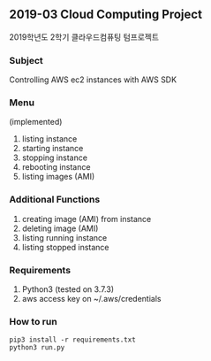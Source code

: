 ## 2019-03 Cloud Computing Project

2019학년도 2학기 클라우드컴퓨팅 텀프로젝트

### Subject

Controlling AWS ec2 instances with AWS SDK

### Menu

(implemented)

1. listing instance
2. starting instance
3. stopping instance
4. rebooting instance
5. listing images (AMI)

### Additional Functions

1. creating image (AMI) from instance
2. deleting image (AMI)
3. listing running instance
4. listing stopped instance

### Requirements

1. Python3 (tested on 3.7.3)
2. aws access key on ~/.aws/credentials

### How to run

```
pip3 install -r requirements.txt
python3 run.py
```